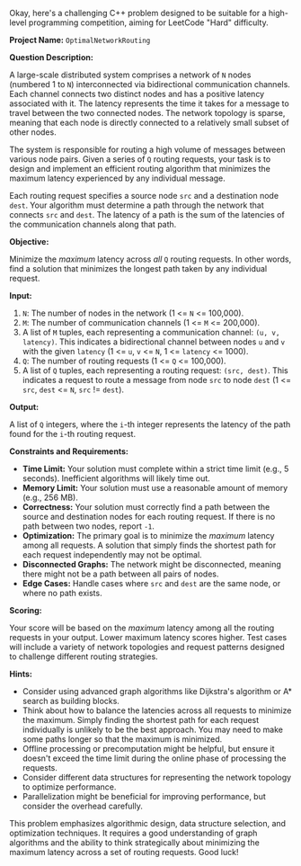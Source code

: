 Okay, here's a challenging C++ problem designed to be suitable for a high-level programming competition, aiming for LeetCode "Hard" difficulty.

**Project Name:** `OptimalNetworkRouting`

**Question Description:**

A large-scale distributed system comprises a network of `N` nodes (numbered 1 to `N`) interconnected via bidirectional communication channels. Each channel connects two distinct nodes and has a positive latency associated with it. The latency represents the time it takes for a message to travel between the two connected nodes. The network topology is sparse, meaning that each node is directly connected to a relatively small subset of other nodes.

The system is responsible for routing a high volume of messages between various node pairs. Given a series of `Q` routing requests, your task is to design and implement an efficient routing algorithm that minimizes the maximum latency experienced by any individual message.

Each routing request specifies a source node `src` and a destination node `dest`. Your algorithm must determine a path through the network that connects `src` and `dest`. The latency of a path is the sum of the latencies of the communication channels along that path.

**Objective:**

Minimize the *maximum* latency across *all* `Q` routing requests. In other words, find a solution that minimizes the longest path taken by any individual request.

**Input:**

1.  `N`: The number of nodes in the network (1 <= `N` <= 100,000).
2.  `M`: The number of communication channels (1 <= `M` <= 200,000).
3.  A list of `M` tuples, each representing a communication channel: `(u, v, latency)`. This indicates a bidirectional channel between nodes `u` and `v` with the given `latency` (1 <= `u`, `v` <= `N`, 1 <= `latency` <= 1000).
4.  `Q`: The number of routing requests (1 <= `Q` <= 100,000).
5.  A list of `Q` tuples, each representing a routing request: `(src, dest)`. This indicates a request to route a message from node `src` to node `dest` (1 <= `src`, `dest` <= `N`, `src` != `dest`).

**Output:**

A list of `Q` integers, where the `i`-th integer represents the latency of the path found for the `i`-th routing request.

**Constraints and Requirements:**

*   **Time Limit:** Your solution must complete within a strict time limit (e.g., 5 seconds). Inefficient algorithms will likely time out.
*   **Memory Limit:** Your solution must use a reasonable amount of memory (e.g., 256 MB).
*   **Correctness:** Your solution must correctly find a path between the source and destination nodes for each routing request. If there is no path between two nodes, report `-1`.
*   **Optimization:** The primary goal is to minimize the *maximum* latency among all requests.  A solution that simply finds the shortest path for each request independently may not be optimal.
*   **Disconnected Graphs:** The network might be disconnected, meaning there might not be a path between all pairs of nodes.
*   **Edge Cases:** Handle cases where `src` and `dest` are the same node, or where no path exists.

**Scoring:**

Your score will be based on the *maximum* latency among all the routing requests in your output.  Lower maximum latency scores higher. Test cases will include a variety of network topologies and request patterns designed to challenge different routing strategies.

**Hints:**

*   Consider using advanced graph algorithms like Dijkstra's algorithm or A\* search as building blocks.
*   Think about how to balance the latencies across all requests to minimize the maximum.  Simply finding the shortest path for each request individually is unlikely to be the best approach. You may need to make some paths longer so that the maximum is minimized.
*   Offline processing or precomputation might be helpful, but ensure it doesn't exceed the time limit during the online phase of processing the requests.
*   Consider different data structures for representing the network topology to optimize performance.
*   Parallelization might be beneficial for improving performance, but consider the overhead carefully.

This problem emphasizes algorithmic design, data structure selection, and optimization techniques. It requires a good understanding of graph algorithms and the ability to think strategically about minimizing the maximum latency across a set of routing requests. Good luck!
